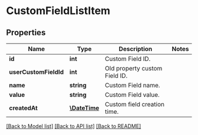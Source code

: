 # CustomFieldListItem

## Properties
Name | Type | Description | Notes
------------ | ------------- | ------------- | -------------
**id** | **int** | Custom Field ID. | 
**userCustomFieldId** | **int** | Old property custom Field ID. | 
**name** | **string** | Custom Field name. | 
**value** | **string** | Custom Field value. | 
**createdAt** | [**\DateTime**](\DateTime.md) | Custom field creation time. | 

[[Back to Model list]](../README.md#documentation-for-models) [[Back to API list]](../README.md#documentation-for-api-endpoints) [[Back to README]](../README.md)


